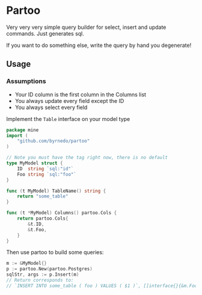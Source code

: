 # Partoo

Very very very simple query builder for select, insert and update commands.
Just generates sql.

If you want to do something else, write the query by hand you degenerate!

## Usage

### Assumptions

- Your ID column is the first column in the Columns list
- You always update every field except the ID
- You always select every field

Implement the `Table` interface on your model type

```go
package mine
import (
    "github.com/byrnedo/partoo"
)

// Note you must have the tag right now, there is no default
type MyModel struct {
    ID  string `sql:"id"`
    Foo string `sql:"foo"`
}

func (t MyModel) TableName() string {
    return "some_table"
}

func (t *MyModel) Columns() partoo.Cols {
    return partoo.Cols{
        &t.ID,
        &t.Foo,
    }
}
```

Then use partoo to build some queries:

```go
m := &MyModel{}
p := partoo.New(partoo.Postgres)
sqlStr, args := p.Insert(m)
// Return corresponds to:
// `INSERT INTO some_table ( foo ) VALUES ( $1 )`, []interface{}{&m.Foo}
```
